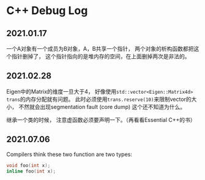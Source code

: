 # C++ Debug Log

## 2021.01.17

一个A对象有一个成员为B对象，A，B共享一个指针，
两个对象的析构函数都把这个指针删掉了，
这个指针指向的是堆内存的空间，在上面删掉两次是非法的。

## 2021.02.28

Eigen中的Matrix的维度一旦大于4，
好像使用```std::vector<Eigen::Matrix4d> trans```的内存分配就有问题。
此时必须使用```trans.reserve(10)```来限制vector的大小，
不然就会出现segmentation fault (core dump)
这个还不知道为什么。

继承一个类的时候，
注意虚函数必须要声明一下。（再看看Essential C++的书）

## 2021.07.06

Compilers think these two function are two types:
```cpp
void foo(int x);
inline foo(int x);
```


